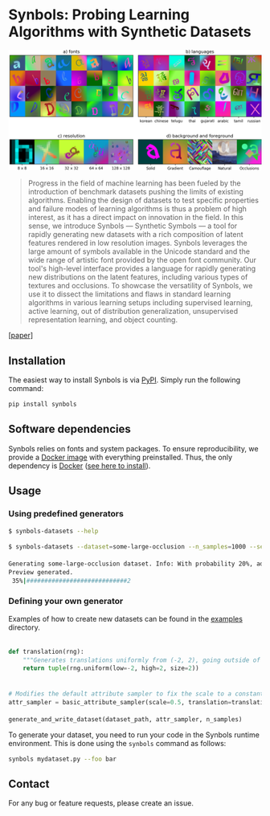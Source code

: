 # Synbols: Probing Learning Algorithms with Synthetic Datasets

![Synbols](https://github.com/ElementAI/synbols/raw/master/cover.png)

> Progress in the field of machine learning has been fueled by the introduction of benchmark datasets pushing the limits of existing algorithms.  Enabling the design of datasets to test specific properties and failure modes of learning algorithms is thus a problem of high interest, as it has a direct impact on innovation in the field. In this sense, we introduce Synbols — Synthetic Symbols — a tool for rapidly generating new datasets with a rich composition of latent features rendered in low resolution images. Synbols leverages the large amount of symbols available in the Unicode standard and the wide range of artistic font provided by the open font community. Our tool's high-level interface provides a language for rapidly generating new distributions on the latent features, including various types of textures and occlusions. To showcase the versatility of Synbols, we use it to dissect the limitations and flaws in standard learning algorithms in various learning setups including supervised learning, active learning, out of distribution generalization, unsupervised representation learning, and object counting.

[[paper]](https://github.com/ElementAI/synbols/raw/master/docs/synbols_paper.pdf)

## Installation

The easiest way to install Synbols is via [PyPI](https://pypi.org/project/synbols/). Simply run the following command:

```bash
pip install synbols
```


## Software dependencies

Synbols relies on fonts and system packages. To ensure reproducibility, we provide a [Docker image](https://hub.docker.com/r/aldro61/synbols/tags) with everything
preinstalled. Thus, the only dependency is [Docker](https://docs.docker.com/get-docker/) ([see here to install](https://docs.docker.com/get-docker/)).

## Usage

### Using predefined generators

```bash
$ synbols-datasets --help
```

```bash
$ synbols-datasets --dataset=some-large-occlusion --n_samples=1000 --seed=42

Generating some-large-occlusion dataset. Info: With probability 20%, add a large occlusion over the existing symbol.
Preview generated.
 35%|############################2                                                   | 353/1000 [00:05<00:10, 63.38it/s]
```
### Defining your own generator


Examples of how to create new datasets can be found in the [examples](examples) directory.

```python

def translation(rng):
    """Generates translations uniformly from (-2, 2), going outside of the box."""
    return tuple(rng.uniform(low=-2, high=2, size=2))


# Modifies the default attribute sampler to fix the scale to a constant and the (x,y) translation to a new distribution
attr_sampler = basic_attribute_sampler(scale=0.5, translation=translation)

generate_and_write_dataset(dataset_path, attr_sampler, n_samples)

```

To generate your dataset, you need to run your code in the Synbols runtime environment. This is done using the `synbols` command as follows:

```bash
synbols mydataset.py --foo bar
```


## Contact

For any bug or feature requests, please create an issue.
